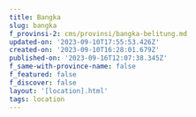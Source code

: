 ```yaml
---
title: Bangka
slug: bangka
f_provinsi-2: cms/provinsi/bangka-belitung.md
updated-on: '2023-09-10T17:55:53.426Z'
created-on: '2023-09-10T16:28:01.679Z'
published-on: '2023-09-16T12:07:38.345Z'
f_same-with-province-name: false
f_featured: false
f_discover: false
layout: '[location].html'
tags: location
---
```



